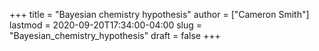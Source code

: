 +++
title = "Bayesian chemistry hypothesis"
author = ["Cameron Smith"]
lastmod = 2020-09-20T17:34:00-04:00
slug = "Bayesian_chemistry_hypothesis"
draft = false
+++
